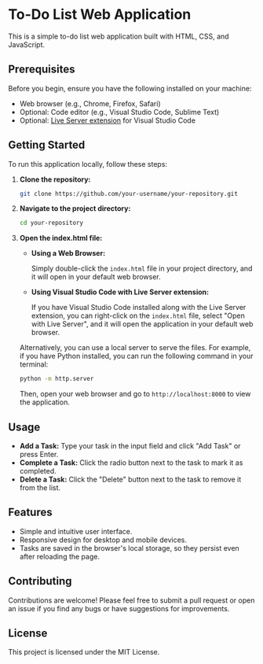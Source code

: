 # To-Do List Web Application

This is a simple to-do list web application built with HTML, CSS, and JavaScript.

## Prerequisites

Before you begin, ensure you have the following installed on your machine:

- Web browser (e.g., Chrome, Firefox, Safari)
- Optional: Code editor (e.g., Visual Studio Code, Sublime Text)
- Optional: [Live Server extension](https://marketplace.visualstudio.com/items?itemName=ritwickdey.LiveServer) for Visual Studio Code

## Getting Started

To run this application locally, follow these steps:

1. **Clone the repository:**

    ```bash
    git clone https://github.com/your-username/your-repository.git
    ```

2. **Navigate to the project directory:**

    ```bash
    cd your-repository
    ```

3. **Open the index.html file:**

    - **Using a Web Browser:**

        Simply double-click the `index.html` file in your project directory, and it will open in your default web browser.

    - **Using Visual Studio Code with Live Server extension:**

        If you have Visual Studio Code installed along with the Live Server extension, you can right-click on the `index.html` file, select "Open with Live Server", and it will open the application in your default web browser.

    Alternatively, you can use a local server to serve the files. For example, if you have Python installed, you can run the following command in your terminal:

    ```bash
    python -m http.server
    ```

    Then, open your web browser and go to `http://localhost:8000` to view the application.

## Usage

- **Add a Task:** Type your task in the input field and click "Add Task" or press Enter.
- **Complete a Task:** Click the radio button next to the task to mark it as completed.
- **Delete a Task:** Click the "Delete" button next to the task to remove it from the list.

## Features

- Simple and intuitive user interface.
- Responsive design for desktop and mobile devices.
- Tasks are saved in the browser's local storage, so they persist even after reloading the page.

## Contributing

Contributions are welcome! Please feel free to submit a pull request or open an issue if you find any bugs or have suggestions for improvements.

## License

This project is licensed under the MIT License.
